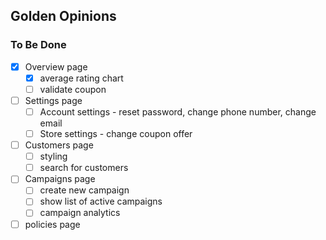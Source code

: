 ## Golden Opinions

### To Be Done
- [x] Overview page
	- [x] average rating chart
	- [ ] validate coupon
- [ ] Settings page
	- [ ] Account settings - reset password, change phone number, change email
	- [ ] Store settings - change coupon offer
- [ ] Customers page
	- [ ] styling
	- [ ] search for customers
- [ ] Campaigns page
	- [ ] create new campaign
	- [ ] show list of active campaigns
	- [ ] campaign analytics
- [ ] policies page

